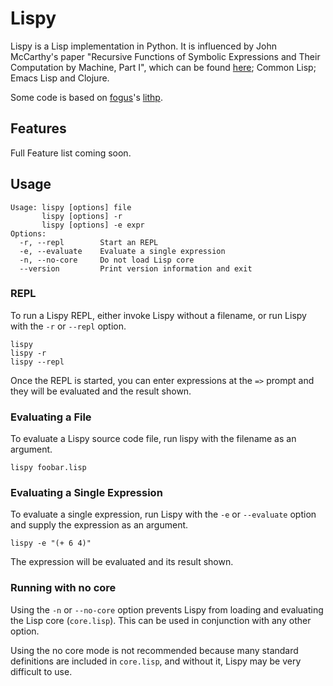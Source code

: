 Lispy
=====

Lispy is a Lisp implementation in Python. It is influenced by John
McCarthy's paper "Recursive Functions of Symbolic Expressions and
Their Computation by Machine, Part I", which can be found
[here](http://www-formal.stanford.edu/jmc/recursive/); Common Lisp;
Emacs Lisp and Clojure.

Some code is based on [fogus](http://github.com/fogus/)'s
[lithp](http://github.com/fogus/lithp).

Features
--------

Full Feature list coming soon.

Usage
-----

    Usage: lispy [options] file
           lispy [options] -r
           lispy [options] -e expr
    Options:
      -r, --repl        Start an REPL
      -e, --evaluate    Evaluate a single expression
      -n, --no-core     Do not load Lisp core
      --version         Print version information and exit

### REPL

To run a Lispy REPL, either invoke Lispy without a filename, or run
Lispy with the `-r` or `--repl` option.

    lispy
    lispy -r
    lispy --repl

Once the REPL is started, you can enter expressions at the `=>` prompt
and they will be evaluated and the result shown.

### Evaluating a File

To evaluate a Lispy source code file, run lispy with the filename as
an argument.

    lispy foobar.lisp

### Evaluating a Single Expression

To evaluate a single expression, run Lispy with the `-e` or
`--evaluate` option and supply the expression as an argument.

    lispy -e "(+ 6 4)"

The expression will be evaluated and its result shown.

### Running with no core

Using the `-n` or `--no-core` option prevents Lispy from loading and
evaluating the Lisp core (`core.lisp`). This can be used in
conjunction with any other option.

Using the no core mode is not recommended because many standard
definitions are included in `core.lisp`, and without it, Lispy may be
very difficult to use.
